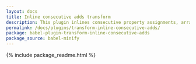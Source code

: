 ```yaml
---
layout: docs
title: Inline consecutive adds transform
description: This plugin inlines consecutive property assignments, array pushes, etc
permalink: /docs/plugins/transform-inline-consecutive-adds/
package: babel-plugin-transform-inline-consecutive-adds
package_source: babel-minify
---
```


{% include package_readme.html %}

